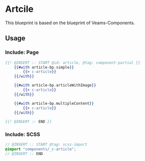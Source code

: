 # Artcile

This blueprint is based on the blueprint of Veams-Components.

## Usage

### Include: Page

``` hbs
{{! @INSERT :: START @id: article, @tag: component-partial }}
	{{#with article-bp.simple}}
		{{> c-article}}
	{{/with}}

	{{#with article-bp.articleWithImage}}
		{{> c-article}}
	{{/with}}

	{{#with article-bp.multipleContent}}
		{{> c-article}}
	{{/with}}
	
{{! @INSERT :: END }}
```

### Include: SCSS

``` scss
// @INSERT :: START @tag: scss-import 
@import "components/_c-article";
// @INSERT :: END
```
